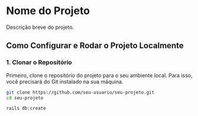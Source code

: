 # Nome do Projeto

Descrição breve do projeto.

## Como Configurar e Rodar o Projeto Localmente

### 1. Clonar o Repositório

Primeiro, clone o repositório do projeto para o seu ambiente local. Para isso, você precisará do Git instalado na sua máquina.

```sh
git clone https://github.com/seu-usuario/seu-projeto.git
cd seu-projeto
```

```sh
rails db:create
```

